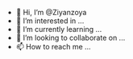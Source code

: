 - 👋 Hi, I’m @Ziyanzoya
- 👀 I’m interested in ...
- 🌱 I’m currently learning ...
- 💞️ I’m looking to collaborate on ...
- 📫 How to reach me ...

<!---
Ziyanzoya/Ziyanzoya is a ✨ special ✨ repository because its `README.md` (this file) appears on your GitHub profile.
You can click the Preview link to take a look at your changes.
--->
